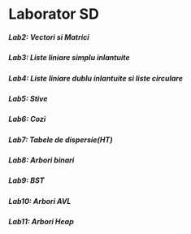 <h1>Laborator SD</h1>
<h5>Lab2: Vectori si Matrici</h5>
<h5>Lab3: Liste liniare simplu inlantuite</h5>
<h5>Lab4: Liste liniare dublu inlantuite si liste circulare</h5>
<h5>Lab5: Stive</h5>
<h5>Lab6: Cozi</h5>
<h5>Lab7: Tabele de dispersie(HT)</h5>
<h5>Lab8: Arbori binari</h5>
<h5>Lab9: BST</h5>
<h5>Lab10: Arbori AVL</h5>
<h5>Lab11: Arbori Heap</h5>

